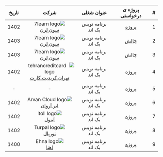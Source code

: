 <div dir="rtl">

| # | پروژه ی درخواستی |     عنوان شغلی     |                                 شرکت                                 | تاریخ | 
|:-:|:----------------:|:------------------:|:--------------------------------------------------------------------:|:-----:|
| 1 |   [پروژه][p1]    | برنامه نویس بک اند |               ![7learn logo]  <br/> [سون لرن][7learn]                | 1402  |
| 2 |    [چالش][c1]    | برنامه نویس بک اند |               ![7learn logo]  <br/> [سون لرن][7learn]                | 1403  |
| 3 |    [چالش][c2]    | برنامه نویس بک اند |               ![7learn logo]  <br/> [سون لرن][7learn]                | 1403  |
| 4 |   [پروژه][p2]    | برنامه نویس بک اند | ![tehrancreditcard logo] <br/> [تهران کریدیت کارت][tehrancreditcard] | 1402  |
| 5 |   [پروژه][p3]    | برنامه نویس بک اند |                                  -                                   |   -   |
| 6 |   [پروژه][p4]    | برنامه نویس بک اند |          ![Arvan Cloud logo] <br/> [ابر آروان][Arvan Cloud]          | 1402  |
| 7 |   [پروژه][p5]    | برنامه نویس بک اند |                  ![itoll logo] <br/> [آیتول][itoll]                  | 1402  |
| 8 |   [پروژه][p6]    | برنامه نویس بک اند |                ![Turpal logo] <br/> [تورپال][Turpal]                 | 1402  |
| 9 |   [پروژه][p7]    | برنامه نویس بک اند |                  ![Ehna logo] <br/> [اهنا][Ehna]                   | 1400  |

[p1]:https://github.com/laravel98developer/laravel-hiring-projects/tree/master/Projects/7learn/p1
[p2]:https://github.com/laravel98developer/laravel-hiring-projects/tree/master/Projects/Tehrancreditcard
[p3]:https://github.com/laravel98developer/laravel-hiring-projects/tree/master/Interview%20Challenges/Private%20Companies/C1
[p4]:https://github.com/laravel98developer/laravel-hiring-projects/tree/master/Projects/Abrarvan/p1
[p5]:https://github.com/laravel98developer/laravel-hiring-projects/tree/master/Projects/Itoll/p1
[p6]:https://github.com/laravel98developer/laravel-hiring-projects/tree/master/Projects/Turpal/p1
[p7]:https://github.com/laravel98developer/laravel-hiring-projects/tree/master/Projects/Ehna/p1

[c1]:https://github.com/laravel98developer/laravel-hiring-projects/blob/master/Interview%20Challenges/7learn/1.md
[c2]:https://github.com/laravel98developer/laravel-hiring-projects/blob/master/Interview%20Challenges/7learn/2.md

[7learn]: https://7learn.com
[tehrancreditcard]:https://tehrancreditcard.com
[Arvan Cloud]:https://www.arvancloud.ir/fa
[itoll]:https://itoll.com/
[Turpal]:https://www.linkedin.com/company/turpal
[Ehna]:https://www.linkedin.com/company/ehna-%D8%A7%D9%90%D9%87%D9%86%D8%A7/

[7learn logo]: https://7learn.com/assets/img/icons/logo.svg
[tehrancreditcard logo]:https://tehrancreditcard.com/wp-content/uploads/2021/04/پرداخت-آنلاین-ارزی.png
[Arvan Cloud logo]:https://www.arvancloud.ir/images/v6/svg/logo-header-desktop-v6.svg
[itoll logo]:https://itoll.com/_ipx/s_128x36/itoll-white.svg
[Turpal logo]:[p6]:https://github.com/laravel98developer/laravel-hiring-projects/tree/master/Projects/Turpal/Turpul_logo.jpg
[Ehna logo]:[p6]:https://github.com/laravel98developer/laravel-hiring-projects/tree/master/Projects/Ehna/Ehna_logo.webp

</div>
